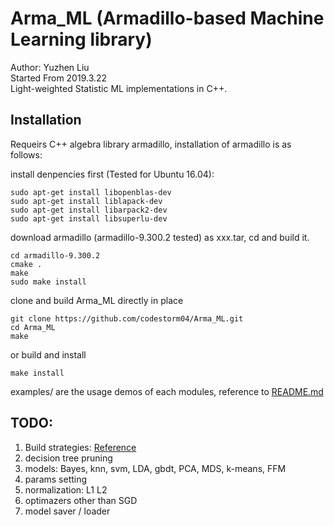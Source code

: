 # Arma_ML (Armadillo-based Machine Learning library)
Author: Yuzhen Liu  
Started From 2019.3.22  
Light-weighted Statistic ML implementations in C++.  


## Installation
Requeirs C++ algebra library armadillo, installation of armadillo is as follows:  

install denpencies first (Tested for Ubuntu 16.04):  
    
    sudo apt-get install libopenblas-dev
	sudo apt-get install liblapack-dev
	sudo apt-get install libarpack2-dev
	sudo apt-get install libsuperlu-dev

download armadillo (armadillo-9.300.2 tested) as xxx.tar, cd and build it.   

	cd armadillo-9.300.2
	cmake .
	make
	sudo make install

clone and build Arma_ML directly in place

	git clone https://github.com/codestorm04/Arma_ML.git
	cd Arma_ML
	make

or build and install

	make install
	
examples/ are the usage demos of each modules, reference to [README.md](/examples/README.md)


## TODO:
1. Build strategies:   [Reference](https://www.cnblogs.com/Anker/p/3527677.html)
2. decision tree pruning
3. models: Bayes, knn, svm, LDA, gbdt, PCA, MDS, k-means, FFM
4. params setting
5. normalization: L1 L2
6. optimazers other than SGD
7. model saver / loader
